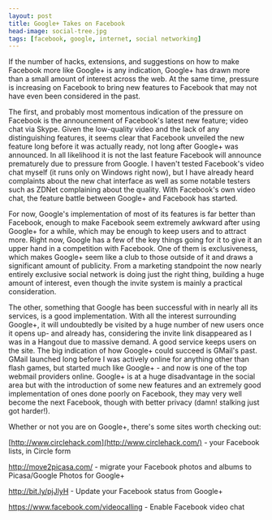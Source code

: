 ```yaml
---
layout: post
title: Google+ Takes on Facebook
head-image: social-tree.jpg
tags: [facebook, google, internet, social networking]
---
```


If the number of hacks, extensions, and suggestions on how to make
Facebook more like Google+ is any indication, Google+ has drawn more
than a small amount of interest across the web. At the same time,
pressure is increasing on Facebook to bring new features to Facebook
that may not have even been considered in the past.

The first, and probably most momentous indication of the pressure on
Facebook is the announcement of Facebook's latest new feature; video
chat via Skype. Given the low-quality video and the lack of any
distinguishing features, it seems clear that Facebook unveiled the new
feature long before it was actually ready, not long after Google+ was
announced. In all likelihood it is not the last feature Facebook will
announce prematurely due to pressure from Google. I haven't tested
Facebook's video chat myself (it runs only on Windows right now), but I
have already heard complaints about the new chat interface as well as
some notable testers such as ZDNet complaining about the quality. With
Facebook's own video chat, the feature battle between Google+ and
Facebook has started.

For now, Google's implementation of most of its features is far better
than Facebook, enough to make Facebook seem extremely awkward after
using Google+ for a while, which may be enough to keep users and to
attract more. Right now, Google has a few of the key things going for it
to give it an upper hand in a competition with Facebook. One of them is
exclusiveness, which makes Google+ seem like a club to those outside of
it and draws a significant amount of publicity. From a marketing
standpoint the now nearly entirely exclusive social network is doing
just the right thing, building a huge amount of interest, even though
the invite system is mainly a practical consideration.

The other, something that Google has been successful with in nearly all
its services, is a good implementation. With all the interest
surrounding Google+, it will undoubtedly be visited by a huge number of
new users once it opens up- and already has, considering the invite link
disappeared as I was in a Hangout due to massive demand. A good service
keeps users on the site. The big indication of how Google+ could succeed
is GMail's past. GMail launched long before I was actively online for
anything other than flash games, but started much like Google+ - and now
is one of the top webmail providers online. Google+ is at a huge
disadvantage in the social area but with the introduction of some new
features and an extremely good implementation of ones done poorly on
Facebook, they may very well become the next Facebook, though with
better privacy (damn! stalking just got harder!).

Whether or not you are on Google+, there's some sites worth checking
out:

[http://www.circlehack.com](http://www.circlehack.com/) - your Facebook
lists, in Circle form

<http://move2picasa.com/> - migrate your Facebook photos and albums to
Picasa/Google Photos for Google+

<http://bit.ly/pjJlyH> - Update your Facebook status from Google+

<https://www.facebook.com/videocalling> - Enable Facebook video chat
